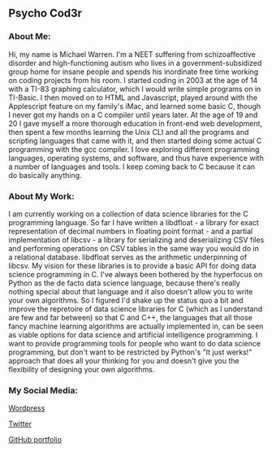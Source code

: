 ## Psycho Cod3r

### About Me:

Hi, my name is Michael Warren. I'm a NEET suffering from schizoaffective disorder and high-functioning autism who lives in a government-subsidized group home for insane people and spends his inordinate free time working on coding projects from his room. I started coding in 2003 at the age of 14 with a TI-83 graphing calculator, which I would write simple programs on in TI-Basic. I then moved on to HTML and Javascript, played around with the Applescript feature on my family's iMac, and learned some basic C, though I never got my hands on a C compiler until years later. At the age of 19 and 20 I gave myself a more thorough education in front-end web development, then spent a few months learning the Unix CLI and all the programs and scripting languages that came with it, and then started doing some actual C programming with the gcc compiler. I love exploring different programming languages, operating systems, and software, and thus have experience with a number of languages and tools. I keep coming back to C because it can do basically anything.

### About My Work:

I am currently working on a collection of data science libraries for the C programming language. So far I have written a libdfloat - a library for exact representation of decimal numbers in floating point format - and a partial implementation of libcsv - a library for serializing and deserializing CSV files and performing operations on CSV tables in the same way you would do in a relational database. libdfloat serves as the arithmetic underpinning of libcsv. My vision for these libraries is to provide a basic API for doing data science programming in C. I've always been bothered by the hyperfocus on Python as the de facto data science language, because there's really nothing special about that language and it also doesn't allow you to write your own algorithms. So I figured I'd shake up the status quo a bit and improve the repretoire of data science libraries for C (which as I understand are few and far between) so that C and C++, the languages that all those fancy machine learning algorithms are actually implemented in, can be seen as viable options for data science and artificial intelligence programming. I want to provide programming tools for people who want to do data science programming, but don't want to be restricted by Python's "It just werks!" approach that does all your thinking for you and doesn't give you the flexibility of designing your own algorithms.

### My Social Media:

[Wordpress](https://psychocod3r.wordpress.com/)

[Twitter](https://twitter.com/PCod3r)

[GitHub portfolio](https://github.com/PsychoCod3r)
